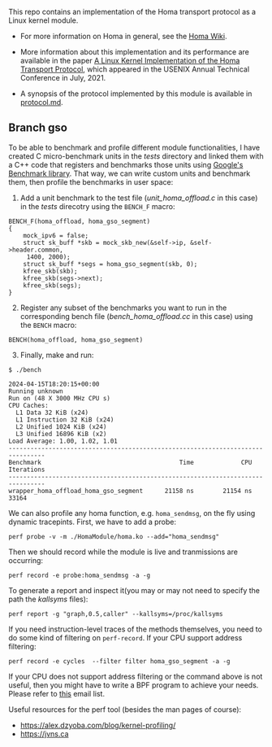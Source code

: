 This repo contains an implementation of the Homa transport protocol as a Linux kernel module.

- For more information on Homa in general, see the [Homa
  Wiki](https://homa-transport.atlassian.net/wiki/spaces/HOMA).

- More information about this implementation and its performance are available in
  the paper [A Linux Kernel Implementation of the Homa Transport
  Protocol](https://www.usenix.org/system/files/atc21-ousterhout.pdf),
  which appeared in the USENIX Annual Technical Conference in July, 2021.

- A synopsis of the protocol implemented by this module is available in
  [protocol.md](https://github.com/PlatformLab/HomaModule/blob/master/protocol.md).

## Branch gso
To be able to benchmark and profile different module functionalities, I have created C micro-benchmark 
units in the _tests_ directory and linked them with a C++ code that registers and benchmarks those units 
using [Google's Benchmark library](https://github.com/google/benchmark). That way, we can write custom 
units and benchmark them, then profile the benchmarks in user space:

1. Add a unit benchmark to the test file (_unit_homa_offload.c_ in this case) in the _tests_ direcotry using the `BENCH_F` macro: 
```
BENCH_F(homa_offload, homa_gso_segment)
{
    mock_ipv6 = false;
    struct sk_buff *skb = mock_skb_new(&self->ip, &self->header.common,
     1400, 2000);
    struct sk_buff *segs = homa_gso_segment(skb, 0);
	kfree_skb(skb);
	kfree_skb(segs->next);
	kfree_skb(segs);
}
```
2. Register any subset of the benchmarks you want to run in the corresponding bench file (_bench_homa_offload.cc_ in this case) using the `BENCH` macro: 
```
BENCH(homa_offload, homa_gso_segment)
```
3. Finally, make and run: 
```
$ ./bench

2024-04-15T18:20:15+00:00
Running unknown
Run on (48 X 3000 MHz CPU s)
CPU Caches:
  L1 Data 32 KiB (x24)
  L1 Instruction 32 KiB (x24)
  L2 Unified 1024 KiB (x24)
  L3 Unified 16896 KiB (x2)
Load Average: 1.00, 1.02, 1.01
--------------------------------------------------------------------------------
Benchmark                                      Time             CPU   Iterations
--------------------------------------------------------------------------------
wrapper_homa_offload_homa_gso_segment      21158 ns        21154 ns        33164
```

We can also profile any homa function, e.g. `homa_sendmsg`, on the fly using dynamic tracepints. First, we have to add a probe:
```
perf probe -v -m ./HomaModule/homa.ko --add="homa_sendmsg"
```

Then we should record while the module is live and tranmissions are occurring:
```
perf record -e probe:homa_sendmsg -a -g
```

To generate a report and inspect it(you may or may not need to specify the path the _kallsyms_ files): 
```
perf report -g "graph,0.5,caller" --kallsyms=/proc/kallsyms
```

If you need instruction-level traces of the methods themselves, you need to do some kind of filtering on `perf-record`.
If your CPU support address filtering:
```
perf record -e cycles  --filter filter homa_gso_segment -a -g
```
If your CPU does not support address filtering or the command above is not useful, then you might have to write a BPF 
program to achieve your needs. Please refer to [this](https://www.spinics.net/lists/linux-perf-users/msg22026.html) 
email list.

Useful resources for the perf tool (besides the man pages of course):
- https://alex.dzyoba.com/blog/kernel-profiling/
- https://jvns.ca